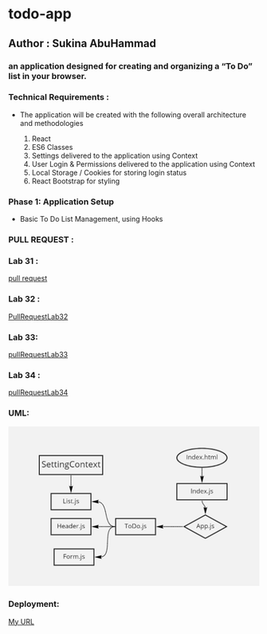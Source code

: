 # todo-app

## Author : Sukina AbuHammad

### an application designed for creating and organizing a “To Do” list in your browser.

### Technical Requirements :
  * The application will be created with the following overall architecture and methodologies

     1. React
     2. ES6 Classes
     3. Settings delivered to the application using Context
     4. User Login & Permissions delivered to the application using Context
     5. Local Storage / Cookies for storing login status
     6. React Bootstrap for styling

### Phase 1: Application Setup 
  * Basic To Do List Management, using Hooks

### PULL REQUEST :
  ### Lab 31 :
  [pull request](https://github.com/Sukina12/todo-app/pull/6)
  
  ### Lab 32 :
  [PullRequestLab32](https://github.com/Sukina12/todo-app/pull/3)
  
  ### Lab 33:
  [pullRequestLab33](https://github.com/Sukina12/todo-app/pull/6)
  
  ### Lab 34 :
  [pullRequestLab34](https://github.com/Sukina12/todo-app/pull/7)

### UML:
![UML](UML.PNG)

### Deployment:
[My URL](https://todo-app-react-sukina.netlify.app/)


